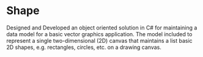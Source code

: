 # Shape

Designed and Developed an object oriented solution in C# for maintaining a data model for a basic vector graphics application.	The model included to represent a	single	two-dimensional (2D) canvas	that maintains a list	basic 2D	shapes, e.g. rectangles,	circles, etc. on a drawing canvas.
